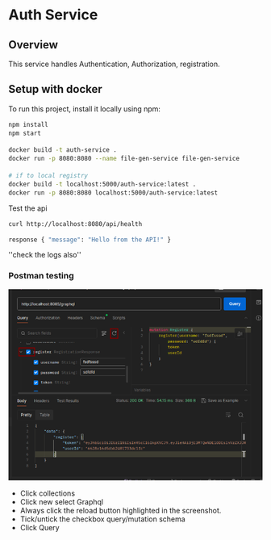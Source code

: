# Auth Service

## Overview
This service handles Authentication, Authorization, registration.

## Setup with docker
To run this project, install it locally using npm:

```bash
npm install
npm start

docker build -t auth-service .
docker run -p 8080:8080 --name file-gen-service file-gen-service

# if to local registry
docker build -t localhost:5000/auth-service:latest .
docker run -p 8080:8080 localhost:5000/auth-service:latest
```
Test the api 
```bash
curl http://localhost:8080/api/health
```
```bash
response { "message": "Hello from the API!" }
```
''check the logs also''

### Postman testing
![GitHub Logo](https://github.com/maestrom4/auth-service/blob/develop/postmanTesting.png)

- Click collections
- Click new select Graphql
- Always click the reload button highlighted in the screenshot.
- Tick/untick the checkbox query/mutation schema 
- Click Query

